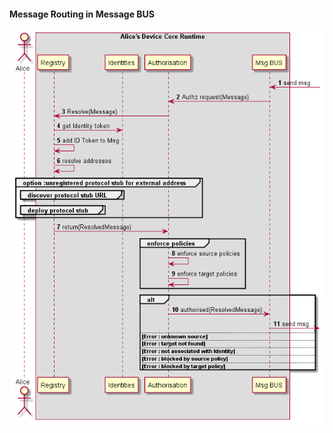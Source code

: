 #### Message Routing in Message BUS

<!--
@startuml "bus-msg-routing.png"

autonumber

!define SHOW_RuntimeA

!define SHOW_CoreRuntimeA
!define SHOW_MsgBUSAtRuntimeA
!define SHOW_RegistryAtRuntimeA
!define SHOW_IdentitiesAtRuntimeA
!define SHOW_AuthAtRuntimeA


!include ../runtime_objects.plantuml

BUS@A <-  : send msg

RunAuth@A <- BUS@A : Authz request(Message)

RunReg@A <- RunAuth@A : Resolve(Message)

RunReg@A -> RunID@A : get Identity token

RunReg@A -> RunReg@A  : add ID Token to Msg

RunReg@A -> RunReg@A  : resolve addresses

group option :unregistered protocol stub for external address

	group discover protocol stub URL
	end

	group deploy protocol stub
	end

end

RunReg@A -> RunAuth@A : return(ResolvedMessage)

group enforce policies
	RunAuth@A -> RunAuth@A : enforce source policies

	RunAuth@A -> RunAuth@A : enforce target policies
end

alt
	RunAuth@A -> BUS@A : authorised(ResolvedMessage)

	BUS@A ->  : send msg
else Error : unknown source

else Error : target not found

else Error : not associated with Identity

else Error : blocked by source policy

else Error : blocked by target policy

end

@enduml
-->


![Routing messages in Message BUS](bus-msg-routing.png)

